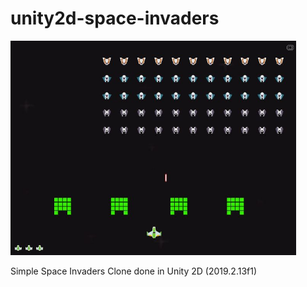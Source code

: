 # unity2d-space-invaders
<img src="game.jpg" width="457px"></img>

Simple Space Invaders Clone done in Unity 2D (2019.2.13f1)

